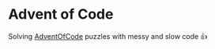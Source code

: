 # Advent of Code
Solving [AdventOfCode](http://adventofcode.com) puzzles with messy and slow code :+1:
